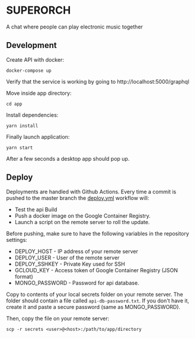 # SUPERORCH

A chat where people can play electronic music together

## Development

Create API with docker:

```shell
docker-compose up
```

Verify that the service is working by going to http://localhost:5000/graphql

Move inside app directory:

```shell
cd app
```

Install dependencies:

```shell
yarn install
```

Finally launch application:

```shell
yarn start
```

After a few seconds a desktop app should pop up.

## Deploy

Deployments are handled with Github Actions.
Every time a commit is pushed to the master branch the [deploy.yml](https://github.com/lorenzorivosecchi/superorch/blob/master/.github/workflows/deploy.yml) workflow will:

- Test the api Build
- Push a docker image on the Google Container Registry.
- Launch a script on the remote server to roll the update.

Before pushing, make sure to have the following variables in the repository settings:

- DEPLOY_HOST - IP address of your remote server
- DEPLOY_USER - User of the remote server
- DEPLOY_SSHKEY - Private Key used for SSH
- GCLOUD_KEY - Access token of Google Container Registry (JSON format)
- MONGO_PASSWORD - Password for api database.

Copy to contents of your local secrets folder on your remote server.
The folder should contain a file called `api-db-password.txt`. If you don't have it, create it and paste a secure password (same as MONGO_PASSWORD).

Then, copy the file on your remote server:

```shell
scp -r secrets <user>@<host>:/path/to/app/directory
```
